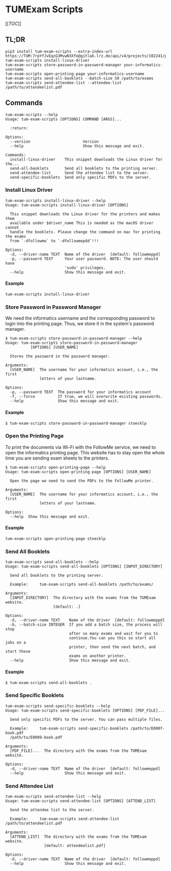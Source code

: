# TUMExam Scripts

[[_TOC_]]

## TL;DR

```shell
pip3 install tum-exam-scripts --extra-index-url https://TUM:7rpYfJvEqzG3MvwN3Xfo@gitlab.lrz.de/api/v4/projects/102241/packages/pypi/simple
tum-exam-scripts install-linux-driver
tum-exam-scripts store-password-in-password-manager your-informatics-username
tum-exam-scripts open-printing-page your-informatics-username
tum-exam-scripts send-all-booklets --batch-size 50 /path/to/exams
tum-exam-scripts send-attendee-list --attendee-list /path/to/attendeelist.pdf
```

## Commands 

```shell
tum-exam-scripts --help
Usage: tum-exam-scripts [OPTIONS] COMMAND [ARGS]...

  :return:

Options:
  --version                       Version
  --help                          Show this message and exit.

Commands:
  install-linux-driver    This snippet downloads the Linux driver for the...
  send-all-booklets       Send all booklets to the printing server.
  send-attendee-list      Send the attendee list to the server.
  send-specific-booklets  Send only specific PDFs to the server.
```

### Install Linux Driver

```shell
tum-exam-scripts install-linux-driver --help
Usage: tum-exam-scripts install-linux-driver [OPTIONS]

  This snippet downloads the Linux driver for the printers and makes them
  available under $driver_name This is needed as the macOS driver cannot
  handle the booklets. Please change the command on mac for printing the exams
  from `-dfollowme` to `-dfollowmepdd`!!!

Options:
  -d, --driver-name TEXT  Name of the driver  [default: followmeppd]
  -p, --password TEXT     Your user password. NOTE: The user should have
                          'sudo' privileges.
  --help                  Show this message and exit.
```

#### Example

```shell
tum-exam-scripts install-linux-driver
```

### Store Password in Password Manager

We need the informatics username and the corresponding password to login into the printing page.
Thus, we store it in the system's password manager.

```shell
$ tum-exam-scripts store-password-in-password-manager --help
Usage: tum-exam-scripts store-password-in-password-manager 
           [OPTIONS] [USER_NAME]

  Stores the password in the password manager.

Arguments:
  [USER_NAME]  The username for your informatics account, i.e., the first
               letters of your lastname.

Options:
  -p, --password TEXT  The password for your informatics account
  -f, --force          If true, we will overwrite existing passwords.
  --help               Show this message and exit.
```

#### Example

```shell
$ tum-exam-scripts store-password-in-password-manager stoecklp
```

### Open the Printing Page

To print the documents via Wi-Fi with the FollowMe service, we need to open the informatics printing page.
This website has to stay open the whole time you are sending exam sheets to the printers.


```shell
$ tum-exam-scripts open-printing-page --help
Usage: tum-exam-scripts open-printing-page [OPTIONS] [USER_NAME]

  Open the page we need to send the PDFs to the FollowMe printer.

Arguments:
  [USER_NAME]  The username for your informatics account, i.e., the first
               letters of your lastname.

Options:
  --help  Show this message and exit.
```

#### Example

```shell
tum-exam-scripts open-printing-page stoecklp
```

### Send All Booklets

```shell
tum-exam-scripts send-all-booklets --help
Usage: tum-exam-scripts send-all-booklets [OPTIONS] [INPUT_DIRECTORY]

  Send all booklets to the printing server.

  Example:     tum-exam-scripts send-all-booklets /path/to/exams/

Arguments:
  [INPUT_DIRECTORY]  The directory with the exams from the TUMExam website.
                     [default: .]

Options:
  -d, --driver-name TEXT    Name of the driver  [default: followmeppd]
  -b, --batch-size INTEGER  If you add a batch size, the process will stop
                            after so many exams and wait for you to
                            continue.You can you this so start all jobs on a
                            printer, then send the next batch, and start these
                            exams on another printer.
  --help                    Show this message and exit.
```

#### Example

```shell
$ tum-exam-scripts send-all-booklets .
```

### Send Specific Booklets 

```shell
tum-exam-scripts send-specific-booklets --help
Usage: tum-exam-scripts send-specific-booklets [OPTIONS] [PDF_FILE]...

  Send only specific PDFs to the server. You can pass multiple files.

  Example:     tum-exam-scripts send-specific-booklets /path/to/E0007-book.pdf
  /path/to/E0009-book.pdf

Arguments:
  [PDF_FILE]...  The directory with the exams from the TUMExam website.

Options:
  -d, --driver-name TEXT  Name of the driver  [default: followmeppd]
  --help                  Show this message and exit.
```

### Send Attendee List

```shell
tum-exam-scripts send-attendee-list --help
Usage: tum-exam-scripts send-attendee-list [OPTIONS] [ATTEND_LIST]

  Send the attendee list to the server.

  Example:     tum-exam-scripts send-attendee-list /path/to/attendeelist.pdf

Arguments:
  [ATTEND_LIST]  The directory with the exams from the TUMExam website.
                 [default: attendeelist.pdf]

Options:
  -d, --driver-name TEXT  Name of the driver  [default: followmeppd]
  --help                  Show this message and exit.
```
